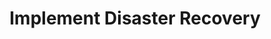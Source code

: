 ---
sidebar_position: 5
title: "Implement Disaster Recovery"
sidebar_label: "Implement Disaster Recovery"
description: "Execute disaster recovery plans in Alpine Linux environments - implement recovery strategies, perform disaster recovery, restore from catastrophic failures, and rebuild systems."
keywords:
  - "alpine disaster recovery"
  - "recovery strategies"
  - "catastrophic failures"
  - "system rebuilding"
  - "disaster recovery plan"
tags:
  - alpine
  - disaster-recovery
  - recovery-strategies
  - catastrophic-failures
  - recovery
slug: /linux/alpine/troubleshooting/recovery-procedures/implement-disaster-recovery
---